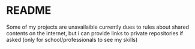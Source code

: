 # README
Some of my projects are unavailaible currently dues to rules about shared contents on the internet, but i can provide links to private repositories if asked (only for school/professionals to see my skills)
